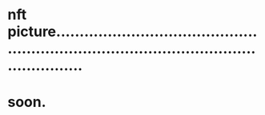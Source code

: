 # nft picture................................................................................................................
# soon.
